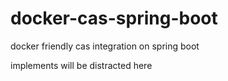 # docker-cas-spring-boot
docker friendly cas integration on spring boot


implements will be distracted here 
